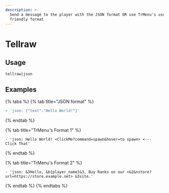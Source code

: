 ```yaml
---
description: >-
  Send a message to the player with the JSON format OR use TrMenu's user
  friendly format
---
```


# Tellraw

## Usage

```text
tellraw|json
```

## Examples

{% tabs %}
{% tab title="JSON format" %}
```yaml
- 'json: {"text":"Hello World!"}'
```
{% endtab %}

{% tab title="TrMenu\'s Format 1" %}
```text
- 'json: Hello World! <ClickMe?command=spawn&hover=to spawn> <--- Click That'
```
{% endtab %}

{% tab title="TrMenu\'s Format 2" %}
```text
- 'json: &3Hello, &b{player_name}&3, Buy Ranks on our <&2&nstore?url=https://store.example.net> &3site.'
```
{% endtab %}
{% endtabs %}

